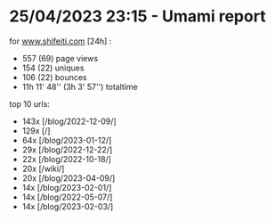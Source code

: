 # 25/04/2023 23:15 - Umami report
for www.shifeiti.com [24h] :

 - 557 (69) page views
 - 154 (22) uniques
 - 106 (22) bounces
 - 11h 11' 48'' (3h 3' 57'') totaltime


top 10 urls:
 - 143x [/blog/2022-12-09/]
 - 129x [/]
 - 64x [/blog/2023-01-12/]
 - 29x [/blog/2022-12-22/]
 - 22x [/blog/2022-10-18/]
 - 20x [/wiki/]
 - 20x [/blog/2023-04-09/]
 - 14x [/blog/2023-02-01/]
 - 14x [/blog/2022-05-07/]
 - 14x [/blog/2023-02-03/]


